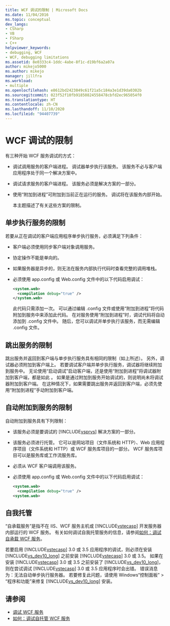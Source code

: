 ```yaml
---
title: WCF 调试的限制 | Microsoft Docs
ms.date: 11/04/2016
ms.topic: conceptual
dev_langs:
- CSharp
- VB
- FSharp
- C++
helpviewer_keywords:
- debugging, WCF
- WCF, debugging limitations
ms.assetid: 8e0333c4-1ddc-4abe-8f1c-d19bf6a2a07a
author: mikejo5000
ms.author: mikejo
manager: jillfra
ms.workload:
- multiple
ms.openlocfilehash: e8612bd2423849c61f21a5c184a3e1d39da0302b
ms.sourcegitcommit: 023f52f10fb91850824558478cbfd2ec965054f0
ms.translationtype: HT
ms.contentlocale: zh-CN
ms.lasthandoff: 11/10/2020
ms.locfileid: "94407739"
---
```

# <a name="limitations-on-wcf-debugging"></a>WCF 调试的限制
有三种开始 WCF 服务调试的方式：

- 调试调用服务的客户端进程。 调试器单步执行该服务。 该服务不必与客户端应用程序处于同一个解决方案中。

- 调试请求服务的客户端进程。 该服务必须是解决方案的一部分。

- 使用“附加到进程”可附加到当前正在运行的服务。 调试将在该服务内部开始。

  本主题描述了有关这些方案的限制。

## <a name="limitations-on-stepping-into-a-service"></a>单步执行服务的限制
 若要从正在调试的客户端应用程序单步执行服务，必须满足下列条件：

- 客户端必须使用同步客户端对象调用服务。

- 协定操作不能是单向的。

- 如果服务器是异步的，则无法在服务内部执行代码时查看完整的调用堆栈。

- 必须使用 app.config 或 Web.config 文件中的以下代码启用调试：

    ```xml
    <system.web>
      <compilation debug="true" />
    </system.web>
    ```

     此代码只需添加一次。 可以通过编辑 .config 文件或使用“附加到进程”将代码附加到服务中来添加此代码。 在对服务使用“附加到进程”时，调试代码将自动添加到 .config 文件中。 随后，您可以调试并单步执行该服务，而无需编辑 .config 文件。

## <a name="limitations-on-stepping-out-of-a-service"></a>跳出服务的限制
 跳出服务并返回到客户端与单步执行服务具有相同的限制（如上所述）。 另外，调试器必须附加到客户端上。 若要调试客户端并单步执行服务，调试器将继续附加到服务中。 无论使用“启动调试”启动客户端，还是使用“附加到进程”将调试器附加到客户端，都是如此 。 如果是通过附加到服务开始调试的，则说明尚未将调试器附加到客户端。 在这种情况下，如果需要跳出服务并返回到客户端，必须先使用“附加到进程”手动附加到客户端。

## <a name="limitations-on-automatic-attach-to-a-service"></a>自动附加到服务的限制
 自动附加到服务具有下列限制：

- 该服务必须是要调试的 [!INCLUDE[vsprvs](../code-quality/includes/vsprvs_md.md)] 解决方案的一部分。

- 该服务必须进行托管。 它可以是网站项目（文件系统和 HTTP）、Web 应用程序项目（文件系统和 HTTP）或 WCF 服务库项目的一部分。 WCF 服务库项目可以是服务库或工作流服务库。

- 必须从 WCF 客户端调用该服务。

- 必须使用 app.config 或 Web.config 文件中的以下代码启用调试：

  ```xml
  <system.web>
    <compilation debug="true" />
  <system.web>
  ```

## <a name="self-hosting"></a>自我托管
 “自承载服务”是指不在 IIS、WCF 服务主机或 [!INCLUDE[vstecasp](../code-quality/includes/vstecasp_md.md)] 开发服务器内部运行的 WCF 服务。 有关如何调试自我托管服务的信息，请参阅[如何：调试自承载 WCF 服务](../debugger/how-to-debug-a-self-hosted-wcf-service.md)。

 若要启用 [!INCLUDE[vstecasp](../code-quality/includes/vstecasp_md.md)] 3.0 或 3.5 应用程序的调试，则必须在安装 [!INCLUDE[vs_dev10_long](../code-quality/includes/vs_dev10_long_md.md)] 之前安装 [!INCLUDE[vstecasp](../code-quality/includes/vstecasp_md.md)] 3.0 或 3.5。 如果在安装 [!INCLUDE[vstecasp](../code-quality/includes/vstecasp_md.md)] 3.0 或 3.5 之前安装了 [!INCLUDE[vs_dev10_long](../code-quality/includes/vs_dev10_long_md.md)]，则在尝试调试 [!INCLUDE[vstecasp](../code-quality/includes/vstecasp_md.md)] 3.0 或 3.5 应用程序时会出错。 错误消息为：无法自动单步执行服务器。 若要修复此问题，请使用 Windows“控制面板” > “程序和功能”来修复 [!INCLUDE[vs_dev10_long](../code-quality/includes/vs_dev10_long_md.md)] 安装。

## <a name="see-also"></a>请参阅
- [调试 WCF 服务](../debugger/debugging-wcf-services.md)
- [如何：调试自托管 WCF 服务](../debugger/how-to-debug-a-self-hosted-wcf-service.md)
